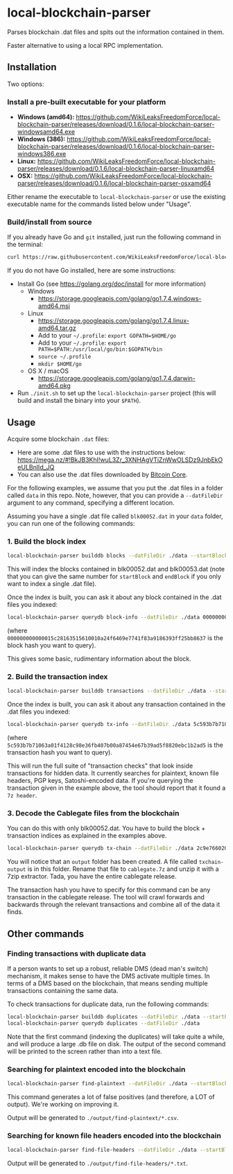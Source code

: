 
# local-blockchain-parser

Parses blockchain .dat files and spits out the information contained in them.

Faster alternative to using a local RPC implementation.

## Installation

Two options:

### Install a pre-built executable for your platform

- **Windows (amd64):** <https://github.com/WikiLeaksFreedomForce/local-blockchain-parser/releases/download/0.1.6/local-blockchain-parser-windowsamd64.exe>
- **Windows (386):** <https://github.com/WikiLeaksFreedomForce/local-blockchain-parser/releases/download/0.1.6/local-blockchain-parser-windows386.exe>
- **Linux:** <https://github.com/WikiLeaksFreedomForce/local-blockchain-parser/releases/download/0.1.6/local-blockchain-parser-linuxamd64>
- **OSX:** <https://github.com/WikiLeaksFreedomForce/local-blockchain-parser/releases/download/0.1.6/local-blockchain-parser-osxamd64>

Either rename the executable to `local-blockchain-parser` or use the existing executable name for the commands listed below under "Usage".

### Build/install from source

If you already have Go and `git` installed, just run the following command in the terminal:

```sh
curl https://raw.githubusercontent.com/WikiLeaksFreedomForce/local-blockchain-parser/master/setup.sh  | bash
```

If you do not have Go installed, here are some instructions:

- Install Go (see <https://golang.org/doc/install> for more information)
    - Windows
        - <https://storage.googleapis.com/golang/go1.7.4.windows-amd64.msi>
    - Linux
        - <https://storage.googleapis.com/golang/go1.7.4.linux-amd64.tar.gz>
        - Add to your `~/.profile`: `export GOPATH=$HOME/go`
        - Add to your `~/.profile`: `export PATH=$PATH:/usr/local/go/bin:$GOPATH/bin`
        - `source ~/.profile`
        - `mkdir $HOME/go`
    - OS X / macOS
        - <https://storage.googleapis.com/golang/go1.7.4.darwin-amd64.pkg>
- Run `./init.sh` to set up the `local-blockchain-parser` project (this will build and install the binary into your `$PATH`).


## Usage

Acquire some blockchain `.dat` files:

- Here are some .dat files to use with the instructions below: <https://mega.nz/#!BkJB3KhI!wuL3Zr_3XNHAgVTiZnWwOLSDz9JnbEkOeULBnlId_JQ>
- You can also use the .dat files downloaded by [Bitcoin Core](https://bitcoin.org/en/download).

For the following examples, we assume that you put the .dat files in a folder called `data` in this repo.  Note, however, that you can provide a `--datFileDir` argument to any command, specifying a different location.

Assuming you have a single .dat file called `blk00052.dat` in your `data` folder, you can run one of the following commands:

### 1. Build the block index

```sh
local-blockchain-parser builddb blocks --datFileDir ./data --startBlock 52 --endBlock 53
```

This will index the blocks contained in blk00052.dat and blk00053.dat (note that you can give the same number for `startBlock` and `endBlock` if you only want to index a single .dat file).

Once the index is built, you can ask it about any block contained in the .dat files you indexed:

```sh
local-blockchain-parser querydb block-info --datFileDir ./data 000000000000015c28163515610010a24f6469e7741f83a9186393ff25bb8637
```

(where `000000000000015c28163515610010a24f6469e7741f83a9186393ff25bb8637` is the block hash you want to query).

This gives some basic, rudimentary information about the block.

### 2. Build the transaction index

```sh
local-blockchain-parser builddb transactions --datFileDir ./data --startBlock 52 --endBlock 53
```

Once the index is built, you can ask it about any transaction contained in the .dat files you indexed:

```sh
local-blockchain-parser querydb tx-info --datFileDir ./data 5c593b7b71063a01f4128c98e36fb407b00a87454e67b39ad5f8820ebc1b2ad5
```

(where `5c593b7b71063a01f4128c98e36fb407b00a87454e67b39ad5f8820ebc1b2ad5` is the transaction hash you want to query).

This will run the full suite of "transaction checks" that look inside transactions for hidden data.  It currently searches for plaintext, known file headers, PGP keys, Satoshi-encoded data.  If you're querying the transaction given in the example above, the tool should report that it found a `7z header`.

### 3. Decode the Cablegate files from the blockchain

You can do this with only blk00052.dat.  You have to build the block + transaction indices as explained in the examples above.

```sh
local-blockchain-parser querydb tx-chain --datFileDir ./data 2c9e766020d9e93bea3a1d149313ab224d3c375ad9341594331fa9c48bce13b8
```

You will notice that an `output` folder has been created.  A file called `txchain-output` is in this folder.  Rename that file to `cablegate.7z` and unzip it with a 7zip extractor.  Tada, you have the entire cablegate release.

The transaction hash you have to specify for this command can be any transaction in the cablegate release.  The tool will crawl forwards and backwards through the relevant transactions and combine all of the data it finds.


## Other commands

### Finding transactions with duplicate data

If a person wants to set up a robust, reliable DMS (dead man's switch) mechanism, it makes sense to have the DMS activate multiple times.  In terms of a DMS based on the blockchain, that means sending multiple transactions containing the same data.

To check transactions for duplicate data, run the following commands:

```sh
local-blockchain-parser builddb duplicates --datFileDir ./data --startBlock 52 --endBlock 53
local-blockchain-parser querydb duplicates --datFileDir ./data
```

Note that the first command (indexing the duplicates) will take quite a while, and will produce a large .db file on disk.  The output of the second command will be printed to the screen rather than into a text file.

### Searching for plaintext encoded into the blockchain

```sh
local-blockchain-parser find-plaintext --datFileDir ./data --startBlock 52 --endBlock 52
```

This command generates a lot of false positives (and therefore, a LOT of output).  We're working on improving it.

Output will be generated to `./output/find-plaintext/*.csv`.


### Searching for known file headers encoded into the blockchain

```sh
local-blockchain-parser find-file-headers --datFileDir ./data --startBlock 52 --endBlock 52
```

Output will be generated to `./output/find-file-headers/*.txt`.

